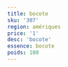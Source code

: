 ```yaml
---
title: bocote
sku: '307'
region: amériques
price: '1'
desc: 'bocote'
essence: bocote
poids: 100
---
```

